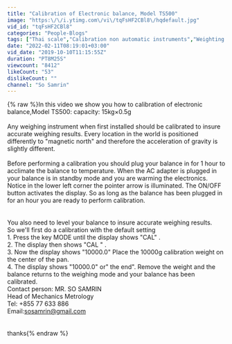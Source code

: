 ```yaml
---
title: "Calibration of Electronic balance, Model TS500"
image: "https:\/\/i.ytimg.com\/vi\/tqFsHF2CBl8\/hqdefault.jpg"
vid_id: "tqFsHF2CBl8"
categories: "People-Blogs"
tags: ["Thai scale","Calibration non automatic instruments","Weighting calibration"]
date: "2022-02-11T08:19:01+03:00"
vid_date: "2019-10-10T11:15:55Z"
duration: "PT8M25S"
viewcount: "8412"
likeCount: "53"
dislikeCount: ""
channel: "So Samrin"
---
```

{% raw %}In this video we show you how to calibration of electronic balance,Model TS500: capacity: 15kg×0.5g<br /><br />Any weighing instrument when first installed should be calibrated to insure accurate weighing results. Every location in the world is positioned differently to &quot;magnetic north&quot; and therefore the acceleration of gravity is slightly different. <br /><br />Before performing a calibration you should plug your balance in for 1 hour to acclimate the balance to temperature. When the AC adapter is plugged in your balance is in standby mode and you are warming the electronics. Notice in the lower left corner the pointer arrow is illuminated. The ON/OFF button activates the display. So as long as the balance has been plugged in for an hour you are ready to perform calibration.<br /><br /><br />You also need to level your balance to insure accurate weighing results.<br />So we'll first do a calibration with the default setting<br />1. Press the key MODE until the display shows &quot;CAL&quot; .<br />2. The display then shows &quot;CAL &quot; .<br />3. Now the display shows &quot;10000.0&quot; Place the 10000g calibration weight on the center of the pan. <br />4. The display shows &quot;10000.0&quot; or&quot; the end&quot;. Remove the weight and the balance returns to the weighing mode and your balance has been calibrated.<br />Contact person: MR. SO SAMRIN <br />Head of Mechanics Metrology <br />Tel: +855 77 633 886<br />Email:sosamrin@gmail.com <br /><br /><br />thanks{% endraw %}
